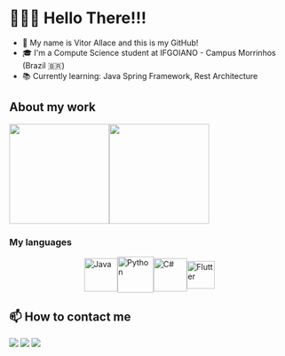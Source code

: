 # 🖤👋🏻 Hello There!!! 

- 🧒 My name is Vitor Allace and this is my GitHub!
- 🎓 I'm a Compute Science student at IFGOIANO - Campus Morrinhos (Brazil 🇧🇷)
- 📚 Currently learning: Java Spring Framework, Rest Architecture

## About my work

<div style="display: flex; flex-wrap: wrap;">
  <a href="https://github.com/vitorbcc2021"><img height="180em" src="https://github-readme-stats.vercel.app/api?username=vitorbcc2021&show_icons=true&theme=outrun&include_all_commits=true&count_private=true"/></a><a href="https://github.com/vitorbcc2021"><img height="180em" src="https://github-readme-stats.vercel.app/api/top-langs/?username=vitorbcc2021&layout=compact&langs_count=7&theme=outrun"/></a>
</div>

### My languages

<div style="display: flex; align-items: center; justify-content: center">
    <img align="center" alt="Java" width="60" src="https://cdn.jsdelivr.net/gh/devicons/devicon@latest/icons/java/java-original.svg"/>
    <img align="center" alt="Python" width="65" src="https://cdn.jsdelivr.net/gh/devicons/devicon/icons/python/python-original.svg">
    <img align="center" alt="C#" width="60" src="https://cdn.jsdelivr.net/gh/devicons/devicon/icons/csharp/csharp-original.svg">
    <img align="center" alt="Flutter" width="50" src="https://cdn.jsdelivr.net/gh/devicons/devicon/icons/flutter/flutter-original.svg" />
</div>

## 📫 How to contact me

<a href="mailto:vitormarquespnn@gmail.com"><img src="https://img.shields.io/badge/-Gmail-%23333?style=for-the-badge&logo=gmail&logoColor=white" target="_blank"></a> 
<a href="https://api.whatsapp.com/send/?phone=5564992793740&text&app_absent=0"><img src="https://img.shields.io/badge/WhatsApp-25D366?style=for-the-badge&logo=whatsapp&logoColor=white"></a>
<a href="https://www.linkedin.com/in/vitor-allace-dev/" target="_blank"><img src="https://img.shields.io/badge/LinkedIn-0077B5?style=for-the-badge&logo=linkedin&logoColor=white" target="_blank"></a>  
